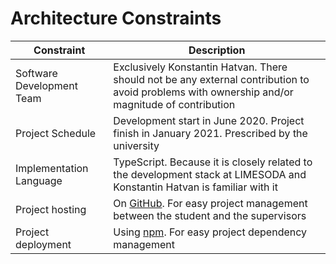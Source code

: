 # Architecture Constraints

| Constraint                | Description                                                                                                                                    |
| ------------------------- | ---------------------------------------------------------------------------------------------------------------------------------------------- |
| Software Development Team | Exclusively Konstantin Hatvan. There should not be any external contribution to avoid problems with ownership and/or magnitude of contribution |
| Project Schedule          | Development start in June 2020. Project finish in January 2021. Prescribed by the university                                                   |
| Implementation Language   | TypeScript. Because it is closely related to the development stack at LIMESODA and Konstantin Hatvan is familiar with it                       |
| Project hosting           | On [GitHub](https://github.com/konstantin-hatvan/traceability-tool). For easy project management between the student and the supervisors       |
| Project deployment        | Using [npm](https://www.npmjs.com/package/tracey-cli). For easy project dependency management                                                  |
